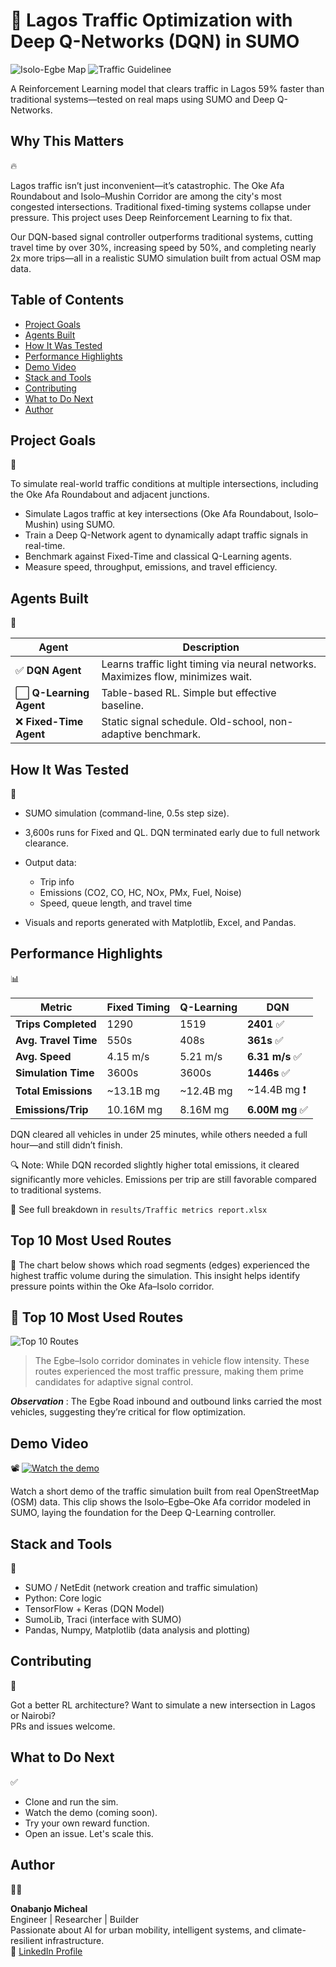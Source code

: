 # 🚦 Lagos Traffic Optimization with Deep Q-Networks (DQN) in SUMO

![Isolo-Egbe Map](https://raw.githubusercontent.com/Onabanjomicheal/Adaptive-Traffic-Signal-DQN/main/isolo_egbe.png)  ![Traffic Guidelinee](https://raw.githubusercontent.com/Onabanjomicheal/Adaptive-Traffic-Signal-DQN/main/Traffic_Analysis_Guideline.png)

A Reinforcement Learning model that clears traffic in Lagos 59% faster than traditional systems—tested on real maps using SUMO and Deep Q-Networks.

## Why This Matters  
🔥

Lagos traffic isn’t just inconvenient—it’s catastrophic. The Oke Afa Roundabout and Isolo–Mushin Corridor are among the city's most congested intersections. Traditional fixed-timing systems collapse under pressure. This project uses Deep Reinforcement Learning to fix that.

Our DQN-based signal controller outperforms traditional systems, cutting travel time by over 30%, increasing speed by 50%, and completing nearly 2x more trips—all in a realistic SUMO simulation built from actual OSM map data.

## Table of Contents

- [Project Goals](#project-goals)
- [Agents Built](#agents-built)
- [How It Was Tested](#how-it-was-tested)
- [Performance Highlights](#performance-highlights)
- [Demo Video](#demo-video)
- [Stack and Tools](#stack-and-tools)
- [Contributing](#contributing)
- [What to Do Next](#what-to-do-next)
- [Author](#author)

## Project Goals  
🎯

To simulate real-world traffic conditions at multiple intersections, including the Oke Afa Roundabout and adjacent junctions.

- Simulate Lagos traffic at key intersections (Oke Afa Roundabout, Isolo–Mushin) using SUMO.
- Train a Deep Q-Network agent to dynamically adapt traffic signals in real-time.
- Benchmark against Fixed-Time and classical Q-Learning agents.
- Measure speed, throughput, emissions, and travel efficiency.

## Agents Built  
🧠

| Agent                  | Description                                                                      |
| ---------------------- | -------------------------------------------------------------------------------- |
| ✅ **DQN Agent**        | Learns traffic light timing via neural networks. Maximizes flow, minimizes wait. |
| ⬜ **Q-Learning Agent** | Table-based RL. Simple but effective baseline.                                   |
| ❌ **Fixed-Time Agent** | Static signal schedule. Old-school, non-adaptive benchmark.                      |

## How It Was Tested  
🧪

- SUMO simulation (command-line, 0.5s step size).
- 3,600s runs for Fixed and QL. DQN terminated early due to full network clearance.
- Output data:

  - Trip info  
  - Emissions (CO2, CO, HC, NOx, PMx, Fuel, Noise)  
  - Speed, queue length, and travel time

- Visuals and reports generated with Matplotlib, Excel, and Pandas.

## Performance Highlights  
📊

| Metric                | Fixed Timing | Q-Learning | DQN             |
|-----------------------|--------------|------------|------------------|
| **Trips Completed**   | 1290         | 1519       | **2401** ✅       |
| **Avg. Travel Time**  | 550s         | 408s       | **361s** ✅       |
| **Avg. Speed**        | 4.15 m/s     | 5.21 m/s   | **6.31 m/s** ✅   |
| **Simulation Time**   | 3600s        | 3600s      | **1446s** ✅      |
| **Total Emissions**   | ~13.1B mg    | ~12.4B mg  | ~14.4B mg ❗     |
| **Emissions/Trip**    | 10.16M mg    | 8.16M mg   | **6.00M mg** ✅   |


DQN cleared all vehicles in under 25 minutes, while others needed a full hour—and still didn’t finish.

🔍 Note: While DQN recorded slightly higher total emissions, it cleared significantly more vehicles. Emissions per trip are still favorable compared to traditional systems.

📁 See full breakdown in `results/Traffic metrics report.xlsx`

## Top 10 Most Used Routes
🧭
The chart below shows which road segments (edges) experienced the highest traffic volume during the simulation. This insight helps identify pressure points within the Oke Afa–Isolo corridor.

## 🧭 Top 10 Most Used Routes

![Top 10 Routes](https://raw.githubusercontent.com/Onabanjomicheal/Adaptive-Traffic-Signal-DQN/main/results/top10_routes.png)

> The Egbe–Isolo corridor dominates in vehicle flow intensity. These routes experienced the most traffic pressure, making them prime candidates for adaptive signal control.

***Observation*** : The Egbe Road inbound and outbound links carried the most vehicles, suggesting they’re critical for flow optimization.

## Demo Video  
📽️
[![Watch the demo](https://img.youtube.com/vi/PvEnpbbN28A/0.jpg)](https://www.youtube.com/watch?v=PvEnpbbN28A)

Watch a short demo of the traffic simulation built from real OpenStreetMap (OSM) data. This clip shows the Isolo–Egbe–Oke Afa corridor modeled in SUMO, laying the foundation for the Deep Q-Learning controller.
 

## Stack and Tools  
🧰

- SUMO / NetEdit (network creation and traffic simulation)
- Python: Core logic
- TensorFlow + Keras (DQN Model)
- SumoLib, Traci (interface with SUMO)
- Pandas, Numpy, Matplotlib (data analysis and plotting)

## Contributing  
🤝

Got a better RL architecture? Want to simulate a new intersection in Lagos or Nairobi?  
PRs and issues welcome.

## What to Do Next  
✅

- Clone and run the sim.
- Watch the demo (coming soon).
- Try your own reward function.
- Open an issue. Let's scale this.

## Author  
👨‍💻

**Onabanjo Micheal**  
Engineer | Researcher | Builder  
Passionate about AI for urban mobility, intelligent systems, and climate-resilient infrastructure.  
🔗 [LinkedIn Profile](https://www.linkedin.com/in/micheal-onabanjo/)
